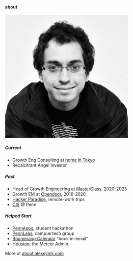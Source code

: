 #### about
<img class="footer-portrait" src="/images/alexey.jpg" />

##### Current
- Growth Eng Consulting at [home in Tokyo](/growth-eng)
- Recalcitrant Angel Investor

##### Past
- Head of Growth Engineering at [MasterClass](https://masterclass.com), 2020-2023
- Growth EM at [Opendoor](https://opendoor.com), 2016-2020
- [Hacker Paradise](http://hackerparadise.org), remote-work trips
- [CIS](http://www.cis.upenn.edu/) @ Penn

##### Helped Start
  - [PennApps](http://pennapps.com), student hackathon
  - [PennLabs](http://pennlabs.org), campus tech group
  - [Boomerang Calendar](http://baydin.com/blog/2013/07/new-to-boomerang-calendar-schedule-meetings-in-a-single-email/) "book in-email"
  - [Houston](http://atmosphere.meteor.com/package/houston), the Meteor Admin.

More at [about.alexeymk.com](/about)

